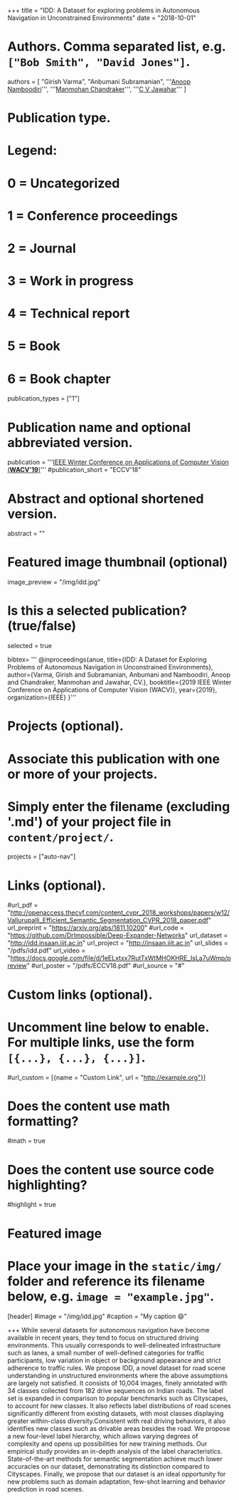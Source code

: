 +++
title = "IDD: A Dataset for exploring problems in Autonomous Navigation in Unconstrained Environments"
date = "2018-10-01"

# Authors. Comma separated list, e.g. `["Bob Smith", "David Jones"]`.
authors = [
    "Girish Varma", 
    "Anbumani Subramanian",
    '''<a href="https://faculty.iiit.ac.in/~anoop/">Anoop Namboodiri</a>''',
    '''<a href='http://cseweb.ucsd.edu/~mkchandraker/'>Manmohan Chandraker</a>''',
    '''<a href="https://faculty.iiit.ac.in/~jawahar">C V Jawahar</a>'''
]

# Publication type.
# Legend:
# 0 = Uncategorized
# 1 = Conference proceedings
# 2 = Journal
# 3 = Work in progress
# 4 = Technical report
# 5 = Book
# 6 = Book chapter
publication_types = ["1"]

# Publication name and optional abbreviated version.
publication = '''<a href='https://wacv2019.org/'>IEEE Winter Conference on Applications of Computer Vision (<strong>WACV'19</strong>)</a>'''
#publication_short = "ECCV'18"

# Abstract and optional shortened version.
abstract = ""

# Featured image thumbnail (optional)
image_preview = "/img/idd.jpg"

# Is this a selected publication? (true/false)
selected = true

bibtex= ''' 
@inproceedings{anue,
  title={IDD: A Dataset for Exploring Problems of Autonomous Navigation in Unconstrained Environments},
  author={Varma, Girish and Subramanian, Anbumani and Namboodiri, Anoop and Chandraker, Manmohan and Jawahar, CV.},
  booktitle={2019 IEEE Winter Conference on Applications of Computer Vision (WACV)},
  year={2019},
  organization={IEEE}
}'''

# Projects (optional).
#   Associate this publication with one or more of your projects.
#   Simply enter the filename (excluding '.md') of your project file in `content/project/`.
projects = ["auto-nav"]

# Links (optional).
#url_pdf = "http://openaccess.thecvf.com/content_cvpr_2018_workshops/papers/w12/Vallurupalli_Efficient_Semantic_Segmentation_CVPR_2018_paper.pdf" 
url_preprint = "https://arxiv.org/abs/1811.10200"
#url_code = "https://github.com/DrImpossible/Deep-Expander-Networks"
url_dataset = "http://idd.insaan.iiit.ac.in"
url_project = "http://insaan.iiit.ac.in"
url_slides = "/pdfs/idd.pdf"
url_video = "https://docs.google.com/file/d/1eELxtxx7RutTxWtMHOKHRE_IsLa7uWmp/preview"
#url_poster = "/pdfs/ECCV18.pdf"
#url_source = "#"

# Custom links (optional).
#   Uncomment line below to enable. For multiple links, use the form `[{...}, {...}, {...}]`.
#url_custom = [{name = "Custom Link", url = "http://example.org"}]

# Does the content use math formatting?
#math = true

# Does the content use source code highlighting?
#highlight = true

# Featured image
# Place your image in the `static/img/` folder and reference its filename below, e.g. `image = "example.jpg"`.
[header]
#image = "/img/idd.jpg"
#caption = "My caption :smile:"

+++
While several datasets for autonomous navigation have become available in recent years, they tend to focus on structured driving environments. This usually corresponds to well-delineated infrastructure such as lanes, a small number of well-defined categories for traffic participants, low variation in object or background appearance and strict adherence to traffic rules. We propose IDD, a novel dataset for road scene understanding in unstructured environments where the above assumptions are largely not satisfied. It consists of 10,004 images, finely annotated with 34 classes collected from 182 drive sequences on Indian roads. The label set is expanded in comparison to popular benchmarks such as Cityscapes, to account for new classes. It also reflects label distributions of road scenes significantly different from existing datasets, with most classes displaying greater within-class diversity.Consistent with real driving behaviors, it also identifies new classes such as drivable areas besides the road. We propose a new four-level label hierarchy, which allows varying degrees of complexity and opens up possibilities for new training methods. Our empirical study provides an in-depth analysis of the label characteristics. State-of-the-art methods for semantic segmentation achieve much lower accuracies on our dataset, demonstrating its distinction compared to Cityscapes. Finally, we propose that our dataset is an ideal opportunity for new problems such as domain adaptation, few-shot learning and behavior prediction in road scenes.

